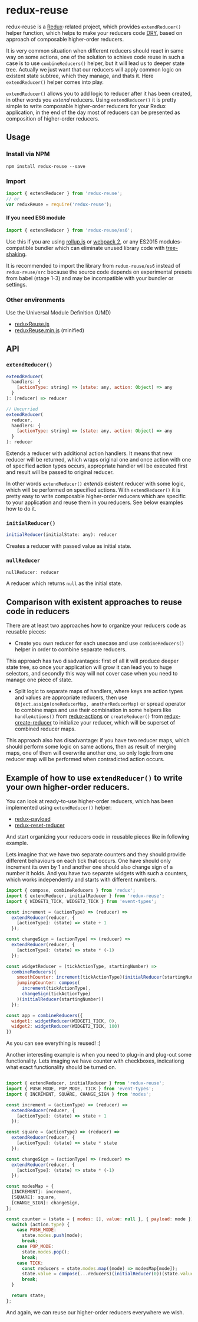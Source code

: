 # redux-reuse

redux-reuse is a [Redux](https://github.com/reactjs/redux "Redux")-related project,
which provides `extendReducer()` helper function, which helps to make your reducers
code [DRY](https://en.wikipedia.org/wiki/Don%27t_repeat_yourself "DRY"), based on approach
of composable higher-order reducers.

It is very common situation when different reducers should react in same way on some actions,
one of the solution to achieve code reuse in such a case is to use `combineReducers()` helper,
but it will lead us to deeper state tree. Actually we just want that our reducers will
apply common logic on existent state subtree, which they manage, and thats it.
Here `extendReducer()` helper comes into play.

`extendReducer()` allows you to add logic to reducer after it has been created,
in other words you *extend* reducers.
Using `extendReducer()` it is pretty simple to write composable higher-order reducers
for your Redux application, in the end of the day most of reducers can be presented as
composition of higher-order reducers.

## Usage

### Install via NPM

```
npm install redux-reuse --save
```

### Import

```javascript
import { extendReducer } from 'redux-reuse';
// or
var reduxReuse = require('redux-reuse');
```

#### If you need ES6 module
```javascript
import { extendReducer } from 'redux-reuse/es6';
```
Use this if you are using [rollup.js](http://rollupjs.org/) or
[webpack 2](http://webpack.github.io/docs/changelog.html#2-1-x-beta), or any
ES2015 modules-compatible bundler which can eliminate unused library code with
[tree-shaking](http://www.2ality.com/2015/12/webpack-tree-shaking.html).

It is recommended to import the library from `redux-reuse/es6` instead of
`redux-reuse/src` because the source code depends on experimental presets from
babel (stage 1-3) and may be incompatible with your bundler or settings.

### Other environments

Use the Universal Module Definition (UMD)

- [reduxReuse.js](dist/reduxReuse.js)
- [reduxReuse.min.js](dist/reduxReuse.min.js) (minified)

## API

### `extendReducer()`

```js
extendReducer(
  handlers: {
    [actionType: string] => (state: any, action: Object) => any
  }
): (reducer) => reducer

// Uncurried
extendReducer(
  reducer,
  handlers: {
    [actionType: string] => (state: any, action: Object) => any
  }
): reducer
```

Extends a reducer with additional action handlers. It means that new reducer will be returned,
which wraps original one and once action with one of specified action types occurs,
appropriate handler will be executed first and result will be passed to original reducer.

In other words `extendReducer()` *extends* existent reducer with some logic, which will be performed
on specified actions. With `extendReducer()` it is pretty easy to write composable
higher-order reducers which are specific to your application and reuse them in you reducers.
See below examples how to do it.

### `initialReducer()`

```js
initialReducer(initialState: any): reducer
```

Creates a reducer with passed value as initial state.

### `nullReducer`

```js
nullReducer: reducer
```

A reducer which returns `null` as the initial state.

## Comparison with existent approaches to reuse code in reducers

There are at least two approaches how to organize your reducers code as reusable pieces:

- Create you own reducer for each usecase and use `combineReducers()` helper in order to combine
separate reducers.

This approach has two disadvantages: first of all it will produce deeper state tree, so once
your application will grow it can lead you to huge selectors, and secondly this way will not
cover case when you need to manage one piece of state.

- Split logic to separate maps of handlers, where keys are action types and values are
appropriate reducers, then use `Object.assign(oneReducerMap, anotherReducerMap)` or spread operator
to combine maps and use their combination in some helpers like `handleActions()` from
[redux-actions](https://github.com/acdlite/redux-actions) or `createReducer()` from
[redux-create-reducer](https://github.com/kolodny/redux-create-reducer) to initialize your reducer,
which will be superset of combined reducer maps.

This approach also has disadvantage: if you have two reducer maps, which should perform some logic on
same actions, then as result of merging maps, one of them will overwrite another one, so only logic
from one reducer map will be performed when contradicted action occurs.

## Example of how to use `extendReducer()` to write your own higher-order reducers.

You can look at ready-to-use higher-order reducers, which has been implemented using
`extendReducer()` helper:
- [redux-payload](https://github.com/CyberInt/redux-payload)
- [redux-reset-reducer](https://github.com/CyberInt/redux-reset-reducer)

And start organizing your reducers code in reusable pieces like in following example.

Lets imagine that we have two separate counters and they should provide different behaviours
on each tick that occurs. One have should only increment its own by 1 and another one should
also change sign of a number it holds. And you have two separate widgets with such a counters,
which works independently and starts with different numbers.

```js
import { compose, combineReducers } from 'redux';
import { extendReducer, initialReducer } from 'redux-reuse';
import { WIDGET1_TICK, WIDGET2_TICK } from 'event-types';

const increment = (actionType) => (reducer) =>
  extendReducer(reducer, {
    [actionType]: (state) => state + 1
  });

const changeSign = (actionType) => (reducer) =>
  extendReducer(reducer, {
    [actionType]: (state) => state * (-1)
  });

const widgetReducer = (tickActionType, startingNumber) =>
  combineReducers({
    smoothCounter: increment(tickActionType)(initialReducer(startingNumber)),
    jumpingCounter: compose(
      increment(tickActionType),
      changeSign(tickActionType)
    )(initialReducer(startingNumber))
  });

const app = combineReducers({
  widget1: widgetReducer(WIDGET1_TICK, 0),
  widget2: widgetReducer(WIDGET2_TICK, 100)
})

```

As you can see everything is reused! :)

Another interesting example is when you need to plug-in and plug-out some functionality. Lets
imaging we have counter with checkboxes, indicationg what exact functionality should be turned on.

```js

import { extendReducer, initialReducer } from 'redux-reuse';
import { PUSH_MODE, POP_MODE, TICK } from 'event-types';
import { INCREMENT, SQUARE, CHANGE_SIGN } from 'modes';

const increment = (actionType) => (reducer) =>
  extendReducer(reducer, {
    [actionType]: (state) => state + 1
  });

const square = (actionType) => (reducer) =>
  extendReducer(reducer, {
    [actionType]: (state) => state * state
  });

const changeSign = (actionType) => (reducer) =>
  extendReducer(reducer, {
    [actionType]: (state) => state * (-1)
  });

const modesMap = {
  [INCREMENT]: increment,
  [SQUARE]: square,
  [CHANGE_SIGN]: changeSign,
};

const counter = (state = { modes: [], value: null }, { payload: mode }) => {
  switch (action.type) {
    case PUSH_MODE:
      state.modes.push(mode);
      break;
    case POP_MODE:
      state.modes.pop();
      break;
    case TICK:
      const reducers = state.modes.map((mode) => modesMap[mode]);
      state.value = compose(...reducers)(initialReducer(0))(state.value, action);
      break;
  }

  return state;
};

```

And again, we can reuse our higher-order reducers everywhere we wish.
